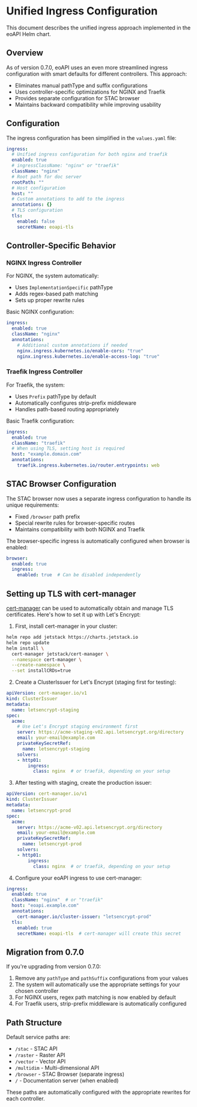 # Unified Ingress Configuration

This document describes the unified ingress approach implemented in the eoAPI Helm chart.

## Overview

As of version 0.7.0, eoAPI uses an even more streamlined ingress configuration with smart defaults for different controllers. This approach:

- Eliminates manual pathType and suffix configurations
- Uses controller-specific optimizations for NGINX and Traefik
- Provides separate configuration for STAC browser
- Maintains backward compatibility while improving usability

## Configuration

The ingress configuration has been simplified in the `values.yaml` file:

```yaml
ingress:
  # Unified ingress configuration for both nginx and traefik
  enabled: true
  # ingressClassName: "nginx" or "traefik"
  className: "nginx"
  # Root path for doc server
  rootPath: ""        
  # Host configuration
  host: ""
  # Custom annotations to add to the ingress
  annotations: {}
  # TLS configuration
  tls:
    enabled: false
    secretName: eoapi-tls
```

## Controller-Specific Behavior

### NGINX Ingress Controller

For NGINX, the system automatically:
- Uses `ImplementationSpecific` pathType
- Adds regex-based path matching
- Sets up proper rewrite rules

Basic NGINX configuration:
```yaml
ingress:
  enabled: true
  className: "nginx"
  annotations:
    # Additional custom annotations if needed
    nginx.ingress.kubernetes.io/enable-cors: "true"
    nginx.ingress.kubernetes.io/enable-access-log: "true"
```

### Traefik Ingress Controller

For Traefik, the system:
- Uses `Prefix` pathType by default
- Automatically configures strip-prefix middleware
- Handles path-based routing appropriately

Basic Traefik configuration:
```yaml
ingress:
  enabled: true
  className: "traefik"
  # When using TLS, setting host is required
  host: "example.domain.com"
  annotations:
    traefik.ingress.kubernetes.io/router.entrypoints: web
```

## STAC Browser Configuration

The STAC browser now uses a separate ingress configuration to handle its unique requirements:
- Fixed `/browser` path prefix
- Special rewrite rules for browser-specific routes
- Maintains compatibility with both NGINX and Traefik

The browser-specific ingress is automatically configured when browser is enabled:
```yaml
browser:
  enabled: true
  ingress:
    enabled: true  # Can be disabled independently
```

## Setting up TLS with cert-manager

[cert-manager](https://cert-manager.io) can be used to automatically obtain and manage TLS certificates. Here's how to set it up with Let's Encrypt:

1. First, install cert-manager in your cluster:
```bash
helm repo add jetstack https://charts.jetstack.io
helm repo update
helm install \
  cert-manager jetstack/cert-manager \
  --namespace cert-manager \
  --create-namespace \
  --set installCRDs=true
```

2. Create a ClusterIssuer for Let's Encrypt (staging first for testing):
```yaml
apiVersion: cert-manager.io/v1
kind: ClusterIssuer
metadata:
  name: letsencrypt-staging
spec:
  acme:
    # Use Let's Encrypt staging environment first
    server: https://acme-staging-v02.api.letsencrypt.org/directory
    email: your-email@example.com
    privateKeySecretRef:
      name: letsencrypt-staging
    solvers:
    - http01:
        ingress:
          class: nginx  # or traefik, depending on your setup
```

3. After testing with staging, create the production issuer:
```yaml
apiVersion: cert-manager.io/v1
kind: ClusterIssuer
metadata:
  name: letsencrypt-prod
spec:
  acme:
    server: https://acme-v02.api.letsencrypt.org/directory
    email: your-email@example.com
    privateKeySecretRef:
      name: letsencrypt-prod
    solvers:
    - http01:
        ingress:
          class: nginx  # or traefik, depending on your setup
```

4. Configure your eoAPI ingress to use cert-manager:
```yaml
ingress:
  enabled: true
  className: "nginx"  # or "traefik"
  host: "eoapi.example.com"
  annotations:
    cert-manager.io/cluster-issuer: "letsencrypt-prod"
  tls:
    enabled: true
    secretName: eoapi-tls  # cert-manager will create this secret
```

## Migration from 0.7.0

If you're upgrading from version 0.7.0:

1. Remove any `pathType` and `pathSuffix` configurations from your values
2. The system will automatically use the appropriate settings for your chosen controller
3. For NGINX users, regex path matching is now enabled by default
4. For Traefik users, strip-prefix middleware is automatically configured

## Path Structure

Default service paths are:
- `/stac` - STAC API
- `/raster` - Raster API
- `/vector` - Vector API
- `/multidim` - Multi-dimensional API
- `/browser` - STAC Browser (separate ingress)
- `/` - Documentation server (when enabled)

These paths are automatically configured with the appropriate rewrites for each controller.
